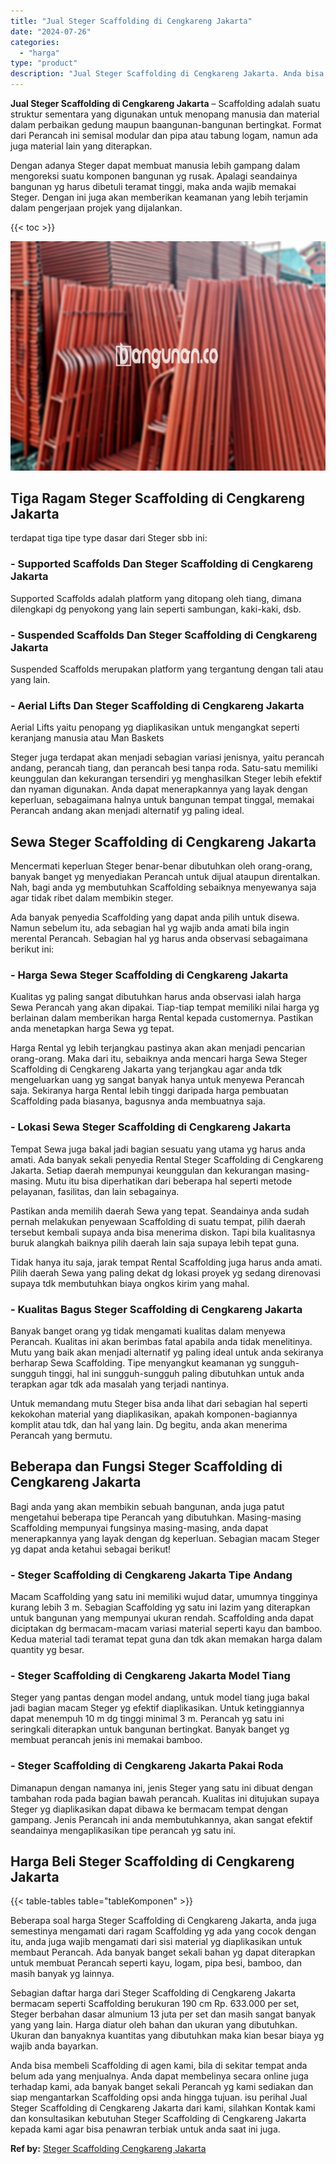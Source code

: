 ```yaml
---
title: "Jual Steger Scaffolding di Cengkareng Jakarta"
date: "2024-07-26"
categories: 
  - "harga"
type: "product"
description: "Jual Steger Scaffolding di Cengkareng Jakarta. Anda bisa membeli Scaffolding di agen kami, bila di sekitar tempat anda belum ada yang menjualnya. Anda dapat..."
---
```


**Jual Steger Scaffolding di Cengkareng Jakarta** – Scaffolding adalah suatu struktur sementara yang digunakan untuk menopang manusia dan material dalam perbaikan gedung maupun baangunan-bangunan bertingkat. Format dari Perancah ini semisal modular dan pipa atau tabung logam, namun ada juga material lain yang diterapkan.

Dengan adanya Steger dapat membuat manusia lebih gampang dalam mengoreksi suatu komponen bangunan yg rusak. Apalagi seandainya bangunan yg harus dibetuli teramat tinggi, maka anda wajib memakai Steger. Dengan ini juga akan memberikan keamanan yang lebih terjamin dalam pengerjaan projek yang dijalankan.

{{< toc >}}

![Jual Steger Scaffolding di Cengkareng Jakarta](/images/sewa-scaffolding-steger-04.png)

## Tiga Ragam Steger Scaffolding di Cengkareng Jakarta

terdapat tiga tipe type dasar dari Steger sbb ini:

### \- Supported Scaffolds Dan Steger Scaffolding di Cengkareng Jakarta

Supported Scaffolds adalah platform yang ditopang oleh tiang, dimana dilengkapi dg penyokong yang lain seperti sambungan, kaki-kaki, dsb.

### \- Suspended Scaffolds Dan Steger Scaffolding di Cengkareng Jakarta

Suspended Scaffolds merupakan platform yang tergantung dengan tali atau yang lain.

### \- Aerial Lifts Dan Steger Scaffolding di Cengkareng Jakarta

Aerial Lifts yaitu penopang yg diaplikasikan untuk mengangkat seperti keranjang manusia atau Man Baskets

Steger juga terdapat akan menjadi sebagian variasi jenisnya, yaitu perancah andang, perancah tiang, dan perancah besi tanpa roda. Satu-satu memiliki keunggulan dan kekurangan tersendiri yg menghasilkan Steger lebih efektif dan nyaman digunakan. Anda dapat menerapkannya yang layak dengan keperluan, sebagaimana halnya untuk bangunan tempat tinggal, memakai Perancah andang akan menjadi alternatif yg paling ideal.

## Sewa Steger Scaffolding di Cengkareng Jakarta

Mencermati keperluan Steger benar-benar dibutuhkan oleh orang-orang, banyak banget yg menyediakan Perancah untuk dijual ataupun direntalkan. Nah, bagi anda yg membutuhkan Scaffolding sebaiknya menyewanya saja agar tidak ribet dalam membikin steger.

Ada banyak penyedia Scaffolding yang dapat anda pilih untuk disewa. Namun sebelum itu, ada sebagian hal yg wajib anda amati bila ingin merental Perancah. Sebagian hal yg harus anda observasi sebagaimana berikut ini:

### \- Harga Sewa Steger Scaffolding di Cengkareng Jakarta

Kualitas yg paling sangat dibutuhkan harus anda observasi ialah harga Sewa Perancah yang akan dipakai. Tiap-tiap tempat memiliki nilai harga yg berlainan dalam memberikan harga Rental kepada customernya. Pastikan anda menetapkan harga Sewa yg tepat.

Harga Rental yg lebih terjangkau pastinya akan akan menjadi pencarian orang-orang. Maka dari itu, sebaiknya anda mencari harga Sewa Steger Scaffolding di Cengkareng Jakarta yang terjangkau agar anda tdk mengeluarkan uang yg sangat banyak hanya untuk menyewa Perancah saja. Sekiranya harga Rental lebih tinggi daripada harga pembuatan Scaffolding pada biasanya, bagusnya anda membuatnya saja.

### \- Lokasi Sewa Steger Scaffolding di Cengkareng Jakarta

Tempat Sewa juga bakal jadi bagian sesuatu yang utama yg harus anda amati. Ada banyak sekali penyedia Rental Steger Scaffolding di Cengkareng Jakarta. Setiap daerah mempunyai keunggulan dan kekurangan masing-masing. Mutu itu bisa diperhatikan dari beberapa hal seperti metode pelayanan, fasilitas, dan lain sebagainya.

Pastikan anda memilih daerah Sewa yang tepat. Seandainya anda sudah pernah melakukan penyewaan Scaffolding di suatu tempat, pilih daerah tersebut kembali supaya anda bisa menerima diskon. Tapi bila kualitasnya buruk alangkah baiknya pilih daerah lain saja supaya lebih tepat guna.

Tidak hanya itu saja, jarak tempat Rental Scaffolding juga harus anda amati. Pilih daerah Sewa yang paling dekat dg lokasi proyek yg sedang direnovasi supaya tdk membutuhkan biaya ongkos kirim yang mahal.

### \- Kualitas Bagus Steger Scaffolding di Cengkareng Jakarta

Banyak banget orang yg tidak mengamati kualitas dalam menyewa Perancah. Kualitas ini akan berimbas fatal apabila anda tidak menelitinya. Mutu yang baik akan menjadi alternatif yg paling ideal untuk anda sekiranya berharap Sewa Scaffolding. Tipe menyangkut keamanan yg sungguh-sungguh tinggi, hal ini sungguh-sungguh paling dibutuhkan untuk anda terapkan agar tdk ada masalah yang terjadi nantinya.

Untuk memandang mutu Steger bisa anda lihat dari sebagian hal seperti kekokohan material yang diaplikasikan, apakah komponen-bagiannya komplit atau tdk, dan hal yang lain. Dg begitu, anda akan menerima Perancah yang bermutu.

## Beberapa dan Fungsi Steger Scaffolding di Cengkareng Jakarta

Bagi anda yang akan membikin sebuah bangunan, anda juga patut mengetahui beberapa tipe Perancah yang dibutuhkan. Masing-masing Scaffolding mempunyai fungsinya masing-masing, anda dapat menerapkannya yang layak dengan dg keperluan. Sebagian macam Steger yg dapat anda ketahui sebagai berikut!

### \- Steger Scaffolding di Cengkareng Jakarta Tipe Andang

Macam Scaffolding yang satu ini memiliki wujud datar, umumnya tingginya kurang lebih 3 m. Sebagian Scaffolding yg satu ini lazim yang diterapkan untuk bangunan yang mempunyai ukuran rendah. Scaffolding anda dapat diciptakan dg bermacam-macam variasi material seperti kayu dan bamboo. Kedua material tadi teramat tepat guna dan tdk akan memakan harga dalam quantity yg besar.

### \- Steger Scaffolding di Cengkareng Jakarta Model Tiang

Steger yang pantas dengan model andang, untuk model tiang juga bakal jadi bagian macam Steger yg efektif diaplikasikan. Untuk ketinggiannya dapat menempuh 10 m dg tinggi minimal 3 m. Perancah yg satu ini seringkali diterapkan untuk bangunan bertingkat. Banyak banget yg membuat perancah jenis ini memakai bamboo.

### \- Steger Scaffolding di Cengkareng Jakarta Pakai Roda

Dimanapun dengan namanya ini, jenis Steger yang satu ini dibuat dengan tambahan roda pada bagian bawah perancah. Kualitas ini ditujukan supaya Steger yg diaplikasikan dapat dibawa ke bermacam tempat dengan gampang. Jenis Perancah ini anda membutuhkannya, akan sangat efektif seandainya mengaplikasikan tipe perancah yg satu ini.

## Harga Beli Steger Scaffolding di Cengkareng Jakarta

{{< table-tables table="tableKomponen" >}}

Beberapa soal harga Steger Scaffolding di Cengkareng Jakarta, anda juga semestinya mengamati dari ragam Scaffolding yg ada yang cocok dengan itu, anda juga wajib mengamati dari sisi material yg diaplikasikan untuk membaut Perancah. Ada banyak banget sekali bahan yg dapat diterapkan untuk membuat Perancah seperti kayu, logam, pipa besi, bamboo, dan masih banyak yg lainnya.

Sebagian daftar harga dari Steger Scaffolding di Cengkareng Jakarta bermacam seperti Scaffolding berukuran 190 cm Rp. 633.000 per set, Steger berbahan dasar almunium 13 juta per set dan masih sangat banyak yang yang lain. Harga diatur oleh bahan dan ukuran yang dibutuhkan. Ukuran dan banyaknya kuantitas yang dibutuhkan maka kian besar biaya yg wajib anda bayarkan.

Anda bisa membeli Scaffolding di agen kami, bila di sekitar tempat anda belum ada yang menjualnya. Anda dapat membelinya secara online juga terhadap kami, ada banyak banget sekali Perancah yg kami sediakan dan siap mengantarkan Scaffolding opsi anda hingga tujuan. isu perihal Jual Steger Scaffolding di Cengkareng Jakarta dari kami, silahkan Kontak kami dan konsultasikan kebutuhan Steger Scaffolding di Cengkareng Jakarta kepada kami agar bisa penawran terbiak untuk anda saat ini juga.

**Ref by:** [Steger Scaffolding Cengkareng Jakarta](https://id.wikipedia.org/wiki/Steger)

